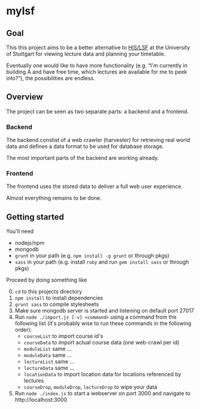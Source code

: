 # mylsf


## Goal

This this project aims to be a better alternative to
[HIS/LSF](https://lsf.uni-stuttgart.de) at the University of Stuttgart for
viewing lecture data and planning your timetable.

Eventually one would like to have more functionality (e.g. “I'm currently in
building A and have free time, which lectures are available for me to peek
into?”), the possibilities are endless.


## Overview

The project can be seen as two separate parts: a backend and a frontend.

### Backend

The backend constist of a web crawler (harvester) for retrieving real world
data and defines a data format to be used for database storage.

The most important parts of the backend are working already.

### Frontend

The frontend uses the stored data to deliver a full web user experience.

Almost everything remains to be done.


## Getting started


You'll need

 - nodejs/npm
 - mongodb
 - `grunt` in your path (e.g. `npm install -g grunt` or through pkgs)
 - `sass` in your path (e.g. install `ruby` and run `gem install sass` or through pkgs)

Proceed by doing something like

0. `cd` to this projects directory
1. `npm install` to install dependencies
2. `grunt sass` to compile stylesheets
3. Make sure mongodb server is started and listening on default port 27017
4. Run `node ./import.js [-v] <command>` using a command from the following list
   (it's probably wise to run these commands in the following order):
    - `courseList` to import course id's
    - `courseData` to import actual course data (one web-crawl per id)
    - `moduleList` same …
    - `moduleData` same …
    - `lectureList` same …
    - `lectureData` same …
    - `locationData` to import location data for locations referenced by lectures
    - `courseDrop`, `moduleDrop`, `lectureDrop` to wipe your data
5. Run `node ./index.js` to start a webserver on port 3000 and navigate to http://localhost:3000



